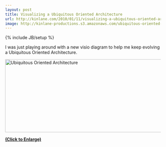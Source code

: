 ```yaml
---
layout: post
title: Visualizing a Ubiquitous Oriented Architecture
url: http://kinlane.com/2010/01/11/visualizing-a-ubiquitous-oriented-architecture/
image: http://kinlane-productions.s3.amazonaws.com/ubiquitous-oriented-architecture/Ubiquitous Oriented Architecture.jpg
---
```

{% include JB/setup %}
<p>
     I was just playing around with a new visio diagram to help me keep evolving a Ubiquitous Oriented Architecture.
</p>
<p>
     <a href="http://kinlane-productions.s3.amazonaws.com/ubiquitous-oriented-architecture/Ubiquitous%20Oriented%20Architecture.jpg" target="_blank"><img class="aligncenter" title="Ubiquitous Oriented Architecture" src="http://kinlane-productions.s3.amazonaws.com/ubiquitous-oriented-architecture/Ubiquitous%20Oriented%20Architecture.jpg"  width="542" height="236" /></a>
</p>
<p>
     <a href="http://kinlane-productions.s3.amazonaws.com/ubiquitous-oriented-architecture/Ubiquitous%20Oriented%20Architecture.jpg" target="_blank"><strong>(Click to Enlarge)</strong></a>
</p>